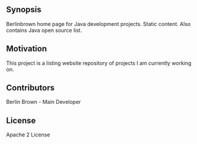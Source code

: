 ## Synopsis

Berlinbrown home page for Java development projects.  Static content.  Also contains Java open source list.


## Motivation

This project is a listing website repository of projects I am currently working on.


## Contributors

Berlin Brown - Main Developer

## License

Apache 2 License
